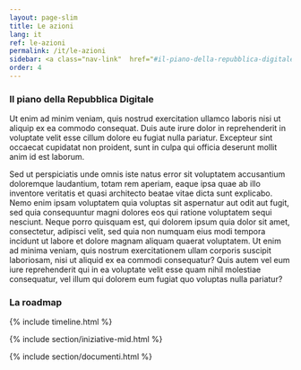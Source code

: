 ```yaml
---
layout: page-slim
title: Le azioni
lang: it
ref: le-azioni
permalink: /it/le-azioni
sidebar: <a class="nav-link"  href="#il-piano-della-repubblica-digitale"><span>Il piano della Repubblica Digitale</span></a> <a class="nav-link"  href="#la-roadmap"><span>La roadmap</span></a><a class="nav-link"  href="#iniziative-mid"><span>Le iniziative promosse dal MID</span></a><a class="nav-link"  href="#documenti"><span>Documenti</span></a>
order: 4
---
```


### Il piano della Repubblica Digitale

Ut enim ad minim veniam, quis nostrud exercitation ullamco laboris nisi ut aliquip ex ea commodo consequat. Duis aute irure dolor in reprehenderit in voluptate velit esse cillum dolore eu fugiat nulla pariatur. Excepteur sint occaecat cupidatat non proident, sunt in culpa qui officia deserunt mollit anim id est laborum.

Sed ut perspiciatis unde omnis iste natus error sit voluptatem accusantium doloremque laudantium, totam rem aperiam, eaque ipsa quae ab illo inventore veritatis et quasi architecto beatae vitae dicta sunt explicabo. Nemo enim ipsam voluptatem quia voluptas sit aspernatur aut odit aut fugit, sed quia consequuntur magni dolores eos qui ratione voluptatem sequi nesciunt. Neque porro quisquam est, qui dolorem ipsum quia dolor sit amet, consectetur, adipisci velit, sed quia non numquam eius modi tempora incidunt ut labore et dolore magnam aliquam quaerat voluptatem. Ut enim ad minima veniam, quis nostrum exercitationem ullam corporis suscipit laboriosam, nisi ut aliquid ex ea commodi consequatur? Quis autem vel eum iure reprehenderit qui in ea voluptate velit esse quam nihil molestiae consequatur, vel illum qui dolorem eum fugiat quo voluptas nulla pariatur?


### La roadmap


{% include timeline.html %}

{% include section/iniziative-mid.html %}

{% include section/documenti.html %}


